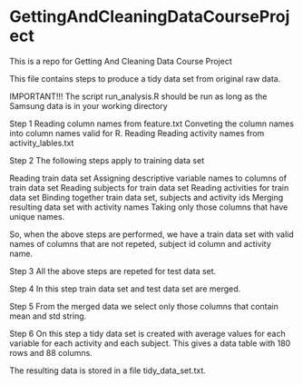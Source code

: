 # GettingAndCleaningDataCourseProject
This is a repo for Getting And Cleaning  Data Course Project

This file contains steps to produce a tidy data set from original raw data.

IMPORTANT!!!
The script run_analysis.R should be run as long as the Samsung data is in your working directory


Step 1 
Reading column names from feature.txt
Conveting the column names into column names valid for R.
Reading Reading activity names from activity_lables.txt

Step 2
The following steps apply to training data set

Reading train data set
Assigning descriptive variable names to columns of train data set
Reading subjects for train data set
Reading activities for train data set
Binding together train data set, subjects and activity ids
Merging resulting data set with activity names
Taking only those columns that have unique names.

So, when the above steps are performed, we have a train data set with valid names
of columns that are not repeted, subject id column and activity name.

Step 3
All the above steps are repeted for test data set.

Step 4
In this step train data set and test data set are merged.

Step 5
From the merged data we select only those columns that contain mean and std string.

Step 6
On this step a tidy data set is created with average values for each variable
for each activity and each subject. This gives a data table with 180 rows and
88 columns.

The resulting data is stored in a file tidy_data_set.txt.




